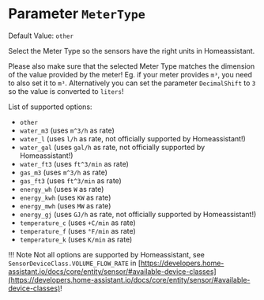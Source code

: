 # Parameter `MeterType`
Default Value: `other`

Select the Meter Type so the sensors have the right units in Homeassistant.

Please also make sure that the selected Meter Type matches the dimension of the value provided by the meter!
Eg. if your meter provides `m³`, you need to also set it to `m³`.
Alternatively you can set the parameter `DecimalShift` to `3` so the value is converted to `liters`!

List of supported options:

- `other`
- `water_m3` (uses `m^3/h` as rate)
- `water_l`  (uses `l/h` as rate, not officially supported by Homeassistant!)
- `water_gal`  (uses `gal/h` as rate, not officially supported by Homeassistant!)
- `water_ft3` (uses `ft^3/min` as rate)
- `gas_m3` (uses `m^3/h` as rate)
- `gas_ft3` (uses `ft^3/min` as rate)
- `energy_wh` (uses `W` as rate)
- `energy_kwh` (uses `KW` as rate)
- `energy_mwh` (uses `MW` as rate)
- `energy_gj`  (uses `GJ/h` as rate, not officially supported by Homeassistant!)
- `temperature_c` (uses `+C/min` as rate)
- `temperature_f` (uses `°F/min` as rate)
- `temperature_k` (uses `K/min` as rate)

!!! Note
    Not all options are supported by Homeassistant, see `SensorDeviceClass.VOLUME_FLOW_RATE` in [https://developers.home-assistant.io/docs/core/entity/sensor/#available-device-classes](https://developers.home-assistant.io/docs/core/entity/sensor/#available-device-classes)!
